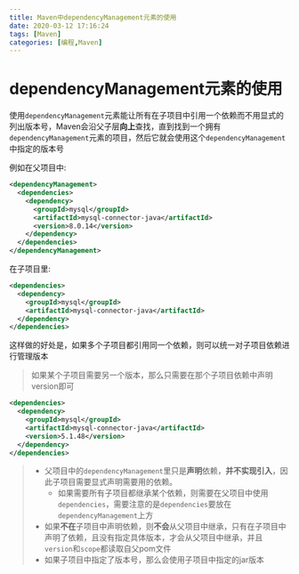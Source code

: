 ```yaml
---
title: Maven中dependencyManagement元素的使用
date: 2020-03-12 17:16:24
tags: [Maven]
categories: [编程,Maven]
---
```


# dependencyManagement元素的使用
使用`dependencyManagement`元素能让所有在子项目中引用一个依赖而不用显式的列出版本号，Maven会沿父子层**向上**查找，直到找到一个拥有`dependencyManagement`元素的项目，然后它就会使用这个`dependencyManagement`中指定的版本号

例如在父项目中:
```xml
<dependencyManagement>
  <dependencies>
    <dependency>
      <groupId>mysql</groupId>
      <artifactId>mysql-connector-java</artifactId>
      <version>8.0.14</version>
    </dependency>
  </dependencies>
</dependencyManagement>
```

在子项目里:
```xml
<dependencies>
  <dependency>
    <groupId>mysql</groupId>
    <artifactId>mysql-connector-java</artifactId>
  </dependency>
</dependencies>
```

这样做的好处是，如果多个子项目都引用同一个依赖，则可以统一对子项目依赖进行管理版本

<!-- more -->

> 如果某个子项目需要另一个版本，那么只需要在那个子项目依赖中声明version即可
```xml
<dependencies>
  <dependency>
    <groupId>mysql</groupId>
    <artifactId>mysql-connector-java</artifactId>
    <version>5.1.48</version>
  </dependency>
</dependencies>
```

> - 父项目中的`dependencyManagement`里只是**声明**依赖，**并不实现引入**，因此子项目需要显式声明需要用的依赖。
>   - 如果需要所有子项目都继承某个依赖，则需要在父项目中使用`dependencies`，需要注意的是`dependencies`要放在`dependencyManagement`上方
> - 如果**不在**子项目中声明依赖，则**不会**从父项目中继承，只有在子项目中声明了依赖，且没有指定具体版本，才会从父项目中继承，并且`version`和`scope`都读取自父pom文件
> - 如果子项目中指定了版本号，那么会使用子项目中指定的jar版本